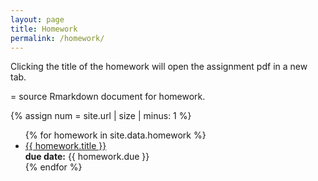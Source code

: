```yaml
---
layout: page
title: Homework
permalink: /homework/
---
```


Clicking the title of the homework will open the assignment pdf in a new tab.

<i class="fab fa-r-project"></i> = source Rmarkdown document for homework. 

{% assign num = site.url | size | minus: 1 %}

<ul id="archive">
{% for homework in site.data.homework %}
      <li class="archiveposturl">
        <span><a href="{{ site.url | slice: 0, num}}{{ site.baseurl }}/homework/{{ homework.dirname }}/{{ homework.filename }}.pdf" target="_blank">{{ homework.title }}</a></span><br>
<span class = "postlower">
<strong>due date:</strong> {{ homework.due }}</span>
<strong style="font-size:100%; font-family: 'DM Sans', sans-serif; float:right; padding-right: .5em">
	<a href="https://github.com/{{ site.githubdir}}/tree/master/homework/{{ homework.dirname }}"><i class="fab fa-github"></i></a>&nbsp;&nbsp;
<a href="https://github.com/{{ site.githubdir}}/tree/master/homework/{{ homework.dirname }}/{{ homework.filename}}.Rmd"><i class="fab fa-r-project"></i></a>
</strong> 
      </li>
{% endfor %}
</ul>

